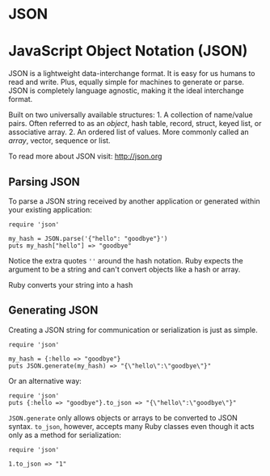 # JSON

# JavaScript Object Notation (JSON)

JSON is a lightweight data-interchange format. It is easy for us humans to
read and write. Plus, equally simple for machines to generate or parse. JSON
is completely language agnostic, making it the ideal interchange format.

Built on two universally available structures:
    1. A collection of name/value pairs. Often referred to as an _object_, hash table, record, struct, keyed list, or associative array.
    2. An ordered list of values. More commonly called an _array_, vector, sequence or list.

To read more about JSON visit: http://json.org

## Parsing JSON

To parse a JSON string received by another application or generated within
your existing application:

    require 'json'

    my_hash = JSON.parse('{"hello": "goodbye"}')
    puts my_hash["hello"] => "goodbye"

Notice the extra quotes `''` around the hash notation. Ruby expects the
argument to be a string and can't convert objects like a hash or array.

Ruby converts your string into a hash

## Generating JSON

Creating a JSON string for communication or serialization is just as simple.

    require 'json'

    my_hash = {:hello => "goodbye"}
    puts JSON.generate(my_hash) => "{\"hello\":\"goodbye\"}"

Or an alternative way:

    require 'json'
    puts {:hello => "goodbye"}.to_json => "{\"hello\":\"goodbye\"}"

`JSON.generate` only allows objects or arrays to be converted to JSON syntax.
`to_json`, however, accepts many Ruby classes even though it acts only as a
method for serialization:

    require 'json'

    1.to_json => "1"